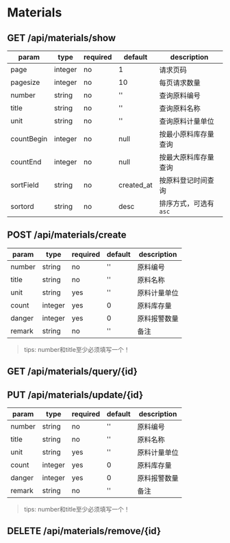 # Materials

## GET /api/materials/show

| param | type | required | default | description |
| ----- | ---- | -------- | ------- | ----------- |
| page | integer | no | 1 | 请求页码 |
| pagesize | integer | no | 10 | 每页请求数量 |
| number | string | no | '' | 查询原料编号 |
| title | string | no | '' | 查询原料名称 |
| unit | string | no | '' | 查询原料计量单位 |
| countBegin | integer | no | null | 按最小原料库存量查询 |
| countEnd | integer | no | null | 按最大原料库存量查询 |
| sortField | string | no | created_at | 按原料登记时间查询 |
| sortord | string | no | desc | 排序方式，可选有`asc` |


## POST /api/materials/create

| param | type | required | default | description |
| ----- | ---- | -------- | ------- | ----------- |
| number | string | no | '' | 原料编号 |
| title | string | no | '' | 原料名称 |
| unit | string | yes | '' | 原料计量单位 |
| count | integer | yes | 0 | 原料库存量 |
| danger | integer | yes | 0 | 原料报警数量 |
| remark | string | no | '' | 备注 |

> tips: number和title至少必须填写一个！

## GET /api/materials/query/{id}

## PUT /api/materials/update/{id}

| param | type | required | default | description |
| ----- | ---- | -------- | ------- | ----------- |
| number | string | no | '' | 原料编号 |
| title | string | no | '' | 原料名称 |
| unit | string | yes | '' | 原料计量单位 |
| count | integer | yes | 0 | 原料库存量 |
| danger | integer | yes | 0 | 原料报警数量 |
| remark | string | no | '' | 备注 |

> tips: number和title至少必须填写一个！

## DELETE /api/materials/remove/{id}
